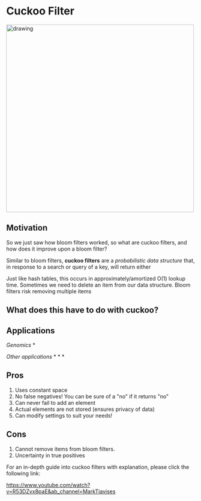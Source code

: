 # Cuckoo Filter

<img src="https://i.ibb.co/34WQTrB/cuckoo-filter.png" alt="drawing" width="500"/> 

## Motivation

So we just saw how bloom filters worked, so what are cuckoo filters, and how does it improve upon a bloom filter?

Similar to bloom filters, **cuckoo filters** are a *probabilistic data structure* that, in response to a search or query of a key, will return either


Just like hash tables, this occurs in approximately/amortized O(1) lookup time. Sometimes we need to delete an item from our data structure. Bloom filters
risk removing multiple items 

## What does this have to do with cuckoo?


## Applications
*Genomics*
* 

*Other applications*
* 
* 
* 

## Pros
1. Uses constant space
2. No false negatives! You can be sure of a "no" if it returns "no"
3. Can never fail to add an element
4. Actual elements are not stored (ensures privacy of data)
5. Can modify settings to suit your needs!

## Cons
1. Cannot remove items from bloom filters.
2. Uncertainty in true positives

For an in-depth guide into cuckoo filters with explanation, please click the following link:

https://www.youtube.com/watch?v=R53DZvx8paE&ab_channel=MarkTiavises